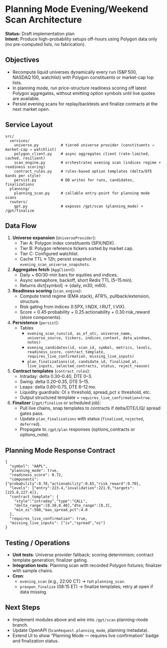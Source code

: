 # Planning Mode Evening/Weekend Scan Architecture

**Status:** Draft implementation plan  
**Intent:** Produce high-probability setups off-hours using Polygon data only (no pre-computed lists, no fabrication).

## Objectives
- Recompute liquid universes dynamically every run (S&P 500, NASDAQ 100, watchlist) with Polygon constituents or market-cap top lists.
- In planning mode, run price-structure readiness scoring off latest Polygon aggregates, without emitting option symbols until live quotes are available.
- Persist evening scans for replay/backtests and finalize contracts at the next market open.

## Service Layout
```
src/
  services/
    universe.py          # tiered universe provider (constituents → market-cap → watchlist)
    polygon_client.py    # async aggregates client (rate-limited, cached, resilient)
    scan_engine.py       # orchestrates evening scan (indices regime + readiness scoring)
    contract_rules.py    # rules-based option templates (delta/DTE bands per style)
    persist.py           # DB writes for runs, candidates, finalizations
  planning/
    planning_scan.py     # callable entry-point for planning mode scans
  routers/
    gpt.py               # exposes /gpt/scan (planning_mode) + /gpt/finalize
```

## Data Flow
1. **Universe expansion** (`UniverseProvider`):
   - Tier A: Polygon index constituents (SPX/NDX).  
   - Tier B: Polygon reference tickers sorted by market cap.  
   - Tier C: Configured watchlist.  
   - Cache TTL ≈ 12h; persist snapshot in `evening_scan_universe_snapshots`.
2. **Aggregates fetch** (`AggClient`):
   - Daily + 60/30-min bars for equities and indices.  
   - Async semaphore, backoff, short Redis TTL (5–15 min).  
   - Returns dict[symbol] → {daily, m30, m60}.
3. **Readiness scoring** (`scan_engine`):
   - Compute trend regime (EMA stack), ATR%, pullback/extension, structure.  
   - Risk gating from indices (I:SPX, I:NDX, I:RUT, I:VIX).  
   - Score = 0.45·probability + 0.25·actionability + 0.30·risk_reward (store components).
4. **Persistence** (`persist`):
   - Tables  
     - `evening_scan_runs(id, as_of_utc, universe_name, universe_source, tickers, indices_context, data_windows, notes)`  
     - `evening_candidates(id, scan_id, symbol, metrics, levels, readiness_score, contract_template, requires_live_confirmation, missing_live_inputs)`  
     - `plan_finalizations(id, candidate_id, finalized_at, live_inputs, selected_contracts, status, reject_reason)`
5. **Contract templates** (`contract_rules`):
   - Intraday: delta 0.30–0.40, DTE 0–3.  
   - Swing: delta 0.20–0.35, DTE 5–15.  
   - Leaps: delta 0.60–0.75, DTE 6–12 mo.  
   - Liquidity guardrails: OI ≥ threshold, spread_pct ≤ threshold, etc.  
   - Output structured template + `requires_live_confirmation=true`.
6. **Finalizer** (`/gpt/finalize` or scheduled job):
   - Pull live chains, snap templates to contracts if delta/DTE/LIQ/ spread gates pass.  
   - Update `plan_finalizations` with status (`finalized`, `rejected`, `deferred`).  
   - Propagate to `/gpt/plan` responses (options_contracts or options_note).

## Planning Mode Response Contract
```
{
  "symbol": "AAPL",
  "planning_mode": true,
  "readiness_score": 0.72,
  "components": {"probability":0.78,"actionability":0.65,"risk_reward":0.70},
  "levels": {"entry":223.4,"invalidation":221.9,"targets":[225.8,227.4]},
  "contract_template": {
    "style":"intraday","type":"CALL",
    "delta_range":[0.30,0.40],"dte_range":[0,3],
    "min_oi":500,"max_spread_pct":4.0
  },
  "requires_live_confirmation": true,
  "missing_live_inputs": ["iv","spread","oi"]
}
```

## Testing / Operations
- **Unit tests**: Universe provider fallback; scoring determinism; contract template generation; finalizer gating.
- **Integration tests**: Planning scan with recorded Polygon fixtures; finalizer with sample chains.
- **Cron**:  
  - `evening_scan` (e.g., 22:00 CT) → run `planning_scan`.  
  - `preopen_finalize` (08:15 ET) → finalize templates; retry at open if data missing.

## Next Steps
- Implement modules above and wire into `/gpt/scan` planning-mode branch.  
- Update OpenAPI (`ScanRequest.planning_mode`, planning metadata).  
- Extend UI to show “Planning Mode — requires live confirmation” badge and finalization status.
